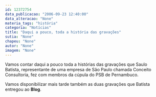 ```yaml
---
id: 12372754
data_publicacao: "2006-09-23 12:40:00"
data_alteracao: "None"
materia_tags: "história"
categoria: "Notícias"
title: "Daqui a pouco, toda a história das gravações"
sutia: "None"
chapeu: "None"
autor: "None"
imagem: "None"
---
```

<p><P>Vamos contar daqui a pouco toda a histórias das gravações que Saulo Batista, representante de uma empresa de São Paulo chamada Conceito Consultoria, fez com membros da cúpula do PSB de Pernambuco.</P></p>
<p><P>Vamos disponibilizar mais tarde também as duas gravações que Batista entregou ao <STRONG>Blog</STRONG>.</P> </p>
